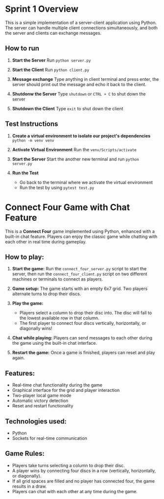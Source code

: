 # Sprint 1 Overview

This is a simple implementation of a server-client application using Python. The server can handle multiple client connections simultaneously, and both the server and clients can exchange messages.

## How to run

1. **Start the Server** Run `python server.py`

2. **Start the Client** Run `python client.py`

3. **Message exchange** Type anything in client terminal and press enter, the server should print out the message and echo it back to the client.

4. **Shutdonw the Server** Type `shutdown` or `CTRL + C` to shut down the server

5. **Shutdown the Client** Type `exit` to shut down the client

## Test Instructions

1. **Create a virtual environment to isolate our project's dependencies** `python -m venv venv`

2. **Activate Virtual Environment** Run the `venv/Scripts/activate`

3. **Start the Server** Start the another new terminal and run `python server.py`

4. **Run the Test** 
   - Go back to the terminal where we activate the virtual environment
   - Run the test by using `pytest test.py`
   

# Connect Four Game with Chat Feature

This is a **Connect Four** game implemented using Python, enhanced with a built-in chat feature. Players can enjoy the classic game while chatting with each other in real time during gameplay.

## How to play:
1. **Start the game:** Run the `connect_four_server.py` script to start the server, then run the `connect_four_client.py` script on two different machines or terminals to connect as players.

2. **Game setup:** The game starts with an empty 6x7 grid. Two players alternate turns to drop their discs.

3. **Play the game:**
   - Players select a column to drop their disc into. The disc will fall to the lowest available row in that column.
   - The first player to connect four discs vertically, horizontally, or diagonally wins!

4. **Chat while playing:** Players can send messages to each other during the game using the built-in chat interface.

5. **Restart the game:** Once a game is finished, players can reset and play again.

## Features:
- Real-time chat functionality during the game
- Graphical interface for the grid and player interaction
- Two-player local game mode
- Automatic victory detection
- Reset and restart functionality

## Technologies used:
- Python
- Sockets for real-time communication

## Game Rules:
- Players take turns selecting a column to drop their disc.
- A player wins by connecting four discs in a row (vertically, horizontally, or diagonally).
- If all grid spaces are filled and no player has connected four, the game results in a draw.
- Players can chat with each other at any time during the game.
